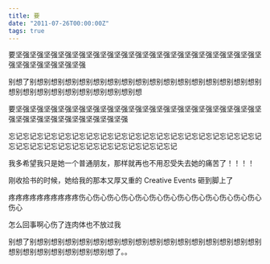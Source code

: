 ```yaml
---
title: 要
date: "2011-07-26T00:00:00Z"
tags: true
---
```


要坚强坚强坚强坚强坚强坚强坚强坚强坚强坚强坚强坚强坚强坚强坚强坚强坚强坚强坚强坚强坚强坚强坚强

别想了别想别想别想别想别想别想别想别想别想别想别想别想别想别想别想别想别想别想别想别想别想别想别想别想别想别想

要坚强坚强坚强坚强坚强坚强坚强坚强坚强坚强坚强坚强坚强坚强坚强坚强坚强坚强坚强坚强坚强坚强坚强坚强坚强坚强

忘记忘记忘记忘记忘记忘记忘记忘记忘记忘记忘记忘记忘记忘记忘记忘记忘记忘记忘记忘记忘记忘记忘记忘记忘记忘记忘记忘记忘记忘记

我多希望我只是她一个普通朋友，那样就再也不用忍受失去她的痛苦了！！！！

刚收拾书的时候，她给我的那本又厚又重的 Creative Events 砸到脚上了

疼疼疼疼疼疼疼疼疼疼伤心伤心伤心伤心伤心伤心伤心伤心伤心伤心伤心伤心伤心伤心

怎么回事啊心伤了连肉体也不放过我

别想了别想别想别想别想别想别想别想别想别想别想别想别想别想别想别想别想别想别想别想别想别想别想别想别想了。。
